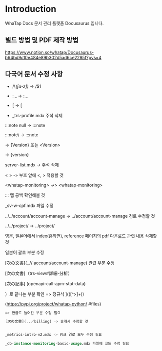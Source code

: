 # Introduction

WhaTap Docs 문서 관리 플랫폼 Docusaurus 입니다.

## 빌드 방법 및 PDF 제작 방법

<https://www.notion.so/whatap/Docusaurus-b64bd9c10e484e89b302d5ad6ce2295f?pvs=4>

## 다국어 문서 수정 사항

* /\\_([a-z]) -> /_$1

* : \_ -> : _

* \[ -> [

* _trs-profile.mdx 주석 삭제

:::note null -> :::note

:::note\ -> :::note

<Version> -> {Version} 또는 &lt;Version&gt;

<version> -> {version}

<section>

server-list.mdx -> 주석 삭제

< > -> 부호 앞에 &lt;, &gt; 적용할 것

\<whatap-monitoring\> ->> &lt;whatap-monitoring&gt;

  ::: 탭 공백 확인해볼 것

  _sv-w-cpf.mdx 파일 수정

  ../../account/account-manage -> ../account/account-manage 경로 수정할 것

../../project/ -> ../project/

영문, 일본어에서 index(홈화면), reference 페이지의 pdf 다운로드 관련 내용 삭제할 것

일본어 괄호 부분 수정

[次の文書]\(..// account/account-manage) 관련 부분 수정

[次の文書]（trs-view#詳細-分析）

[次の記事] \(openapi-call-apm-stat-data)

）로 끝나는 부분 확인 => 정규식 \]\(([^>]+)）

\(<https://pypi.org/project/whatap-python/> #files)

```sql title='에이전트별 액티브TX 건수, <구간별> 건수, 최근 15초'
=> 한글로 들어간 부분 수정 필요

[次の文書](..／billing) -> 슬래시 수정할 것


_metrics-intro-v2.mdx -> 링크 경로 모두 수정 필요

_db-instance-monitoring-basic-usage.mdx 파일에 코드 수정 필요